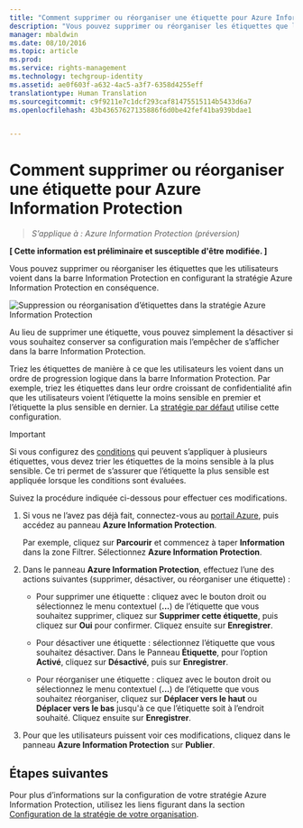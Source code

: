 ```yaml
---
title: "Comment supprimer ou réorganiser une étiquette pour Azure Information Protection | Azure Rights Management"
description: "Vous pouvez supprimer ou réorganiser les étiquettes que les utilisateurs voient dans la barre Information Protection en configurant la stratégie Azure Information Protection en conséquence."
manager: mbaldwin
ms.date: 08/10/2016
ms.topic: article
ms.prod: 
ms.service: rights-management
ms.technology: techgroup-identity
ms.assetid: ae0f603f-a632-4ac5-a3f7-6358d4255eff
translationtype: Human Translation
ms.sourcegitcommit: c9f9211e7c1dcf293caf81475515114b5433d6a7
ms.openlocfilehash: 43b43657627135886f6d0be42fef41ba939bdae1


---
```


# Comment supprimer ou réorganiser une étiquette pour Azure Information Protection

>*S’applique à : Azure Information Protection (préversion)*

**[ Cette information est préliminaire et susceptible d'être modifiée. ]**

Vous pouvez supprimer ou réorganiser les étiquettes que les utilisateurs voient dans la barre Information Protection en configurant la stratégie Azure Information Protection en conséquence.

![Suppression ou réorganisation d’étiquettes dans la stratégie Azure Information Protection](../media/info-protect-contextmenu.png)

Au lieu de supprimer une étiquette, vous pouvez simplement la désactiver si vous souhaitez conserver sa configuration mais l’empêcher de s’afficher dans la barre Information Protection.

Triez les étiquettes de manière à ce que les utilisateurs les voient dans un ordre de progression logique dans la barre Information Protection. Par exemple, triez les étiquettes dans leur ordre croissant de confidentialité afin que les utilisateurs voient l’étiquette la moins sensible en premier et l’étiquette la plus sensible en dernier. La [stratégie par défaut](configure-policy-default.md) utilise cette configuration.

> [!IMPORTANT]
>Si vous configurez des [conditions](configure-policy-classification.md) qui peuvent s’appliquer à plusieurs étiquettes, vous devez trier les étiquettes de la moins sensible à la plus sensible. Ce tri permet de s’assurer que l’étiquette la plus sensible est appliquée lorsque les conditions sont évaluées.


Suivez la procédure indiquée ci-dessous pour effectuer ces modifications.

1. Si vous ne l’avez pas déjà fait, connectez-vous au [portail Azure](https://portal.azure.com), puis accédez au panneau **Azure Information Protection**. 
    
    Par exemple, cliquez sur **Parcourir** et commencez à taper **Information** dans la zone Filtrer. Sélectionnez **Azure Information Protection**.

2. Dans le panneau **Azure Information Protection**, effectuez l’une des actions suivantes (supprimer, désactiver, ou réorganiser une étiquette) :

    - Pour supprimer une étiquette : cliquez avec le bouton droit ou sélectionnez le menu contextuel (**...**) de l’étiquette que vous souhaitez supprimer, cliquez sur **Supprimer cette étiquette**, puis cliquez sur **Oui** pour confirmer. Cliquez ensuite sur **Enregistrer**. 

    - Pour désactiver une étiquette : sélectionnez l’étiquette que vous souhaitez désactiver. Dans le Panneau **Étiquette**, pour l’option **Activé**, cliquez sur **Désactivé**, puis sur **Enregistrer**.

    - Pour réorganiser une étiquette : cliquez avec le bouton droit ou sélectionnez le menu contextuel (**...**) de l’étiquette que vous souhaitez réorganiser, cliquez sur **Déplacer vers le haut** ou **Déplacer vers le bas** jusqu'à ce que l’étiquette soit à l’endroit souhaité. Cliquez ensuite sur **Enregistrer**. 

3. Pour que les utilisateurs puissent voir ces modifications, cliquez dans le panneau **Azure Information Protection** sur **Publier**.

## Étapes suivantes

Pour plus d’informations sur la configuration de votre stratégie Azure Information Protection, utilisez les liens figurant dans la section [Configuration de la stratégie de votre organisation](configure-policy.md#configuring-your-organization-s-policy).  





<!--HONumber=Aug16_HO4-->


